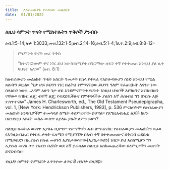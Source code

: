 ```yaml
---
title:  ለዕብራውያኑ የተላከው መልዕክት
date:  01/01/2022
---
```


### ለዚህ ሳምንት ጥናት የሚከተሉትን ጥቅሶች ያንብቡ
ዕብ.1:5-14;ሉቃ 1:3033;መዝ.132:1-5;ዕብ.2:14-16;ዕብ.5:1-4;1ጴጥ.2:9;ዕብ.8:8-12።

> <p>የሣምንቱ ጥናት መሪ ጥቅስ</p>
> “ከተናገርነውም  ዋና ነገሩ ይህ ነው፤በሰማያት በግርማው ዙፋን ቀኝ የተቀመጠ እንዲህ ያለ ሊቀ ካህናት አለን።” (ዕብ. 8:1)

ከዕብራውያን መልዕክት ጥቂት አስርት ዓመታት በኋላ የተጻፈ የአይሁዳውያን ሰነድ እንዲህ የሚል ጸሎትን ይዟል። “ጌታ ሆይ ይህንን ነገር በፊትህ የምንናገረው ይህንን ዓለም የፈጠርኩት ለናንተ ነው ስላልከን ነው።…እናም አሁን ጌታ ሆይ እንደምናምንቴ የሆኑት እነዚህ ህዝቦች እየገዙንና እየበዘበዙን ናቸው። የበኩር ልጄ; ብቸኛ ልጄ; የወደድኳችሁና የምቀናላችሁ ያልከን እኛ ሕዝብህ ግን በነርሱ እጅ ተሰጥተናል።” James H. Charlesworth, ed., The Old Testament Pseudepigrapha, vol. 1, [New York: Hendrickson Publishers, 1983], p. 536 ምናልባትም የዕብራውያን መልዕክት አንባቢዎችም ተመሳሳይ ስሜት ተሰምቷቸው ይሆናል። የእግዚአብሔር ልጆች ከሆኑ በእንደዚህ አይነት መከራ ውስጥ እያለፉ ያሉት ለምን ይሆን?

ስለዚህ በመከራ ውስጥ እያለፉ ቢሆንም የአማኞቹን ልብ ለማጠናከር የዕብራውያን መልዕክትን ጻፈ። የእግዚአብሔር የተስፋ ቃላት ፍጻሜን የሚያገኙት በአብ ቀኝ በተቀመጠውና በቅርብ ወደቤቱ በሚወስደን በኢየሱስ በኩል መሆኑን እያስታወሳቸው(እያስታወሰን) ነበር። ይህ እስከሚሆን ግን ኢየሱስ መሃል ሆኖ የአብን በረከት ወደ እኛ ያፈሳል። ስለዚህ እስከመጨረሻው በዕምነታችን መጽናት ይኖርብናል።

_የዚህን ሳምንት ትምህርት አጥንተው ለጥር 8 ሰንበት ይዘጋጁ።_